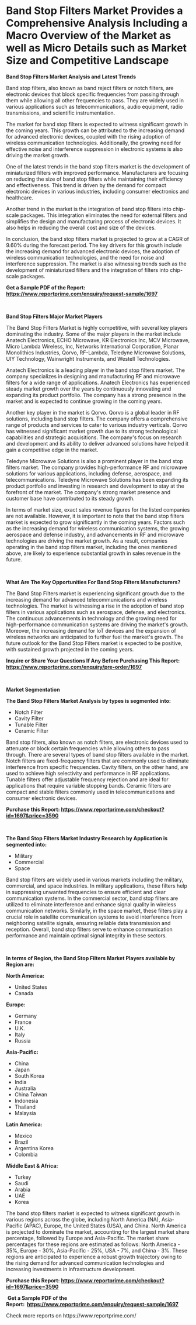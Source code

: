 <p><h1>Band Stop Filters Market Provides a Comprehensive Analysis Including a Macro Overview of the Market as well as Micro Details such as Market Size and Competitive Landscape</h1></p><p><strong>Band Stop Filters Market Analysis and Latest Trends</strong></p>
<p><p>Band stop filters, also known as band reject filters or notch filters, are electronic devices that block specific frequencies from passing through them while allowing all other frequencies to pass. They are widely used in various applications such as telecommunications, audio equipment, radio transmissions, and scientific instrumentation.</p><p>The market for band stop filters is expected to witness significant growth in the coming years. This growth can be attributed to the increasing demand for advanced electronic devices, coupled with the rising adoption of wireless communication technologies. Additionally, the growing need for effective noise and interference suppression in electronic systems is also driving the market growth.</p><p>One of the latest trends in the band stop filters market is the development of miniaturized filters with improved performance. Manufacturers are focusing on reducing the size of band stop filters while maintaining their efficiency and effectiveness. This trend is driven by the demand for compact electronic devices in various industries, including consumer electronics and healthcare.</p><p>Another trend in the market is the integration of band stop filters into chip-scale packages. This integration eliminates the need for external filters and simplifies the design and manufacturing process of electronic devices. It also helps in reducing the overall cost and size of the devices.</p><p>In conclusion, the band stop filters market is projected to grow at a CAGR of 9.60% during the forecast period. The key drivers for this growth include the increasing demand for advanced electronic devices, the adoption of wireless communication technologies, and the need for noise and interference suppression. The market is also witnessing trends such as the development of miniaturized filters and the integration of filters into chip-scale packages.</p></p>
<p><strong>Get a Sample PDF of the Report:&nbsp; <a href="https://www.reportprime.com/enquiry/request-sample/1697">https://www.reportprime.com/enquiry/request-sample/1697</a></strong></p>
<p>&nbsp;</p>
<p><strong>Band Stop Filters Major Market Players</strong></p>
<p><p>The Band Stop Filters Market is highly competitive, with several key players dominating the industry. Some of the major players in the market include Anatech Electronics, ECHO Microwave, KR Electronics Inc, MCV Microwave, Micro Lambda Wireless, Inc, Networks International Corporation, Planar Monolithics Industries, Qorvo, RF-Lambda, Teledyne Microwave Solutions, UIY Technology, Wainwright Instruments, and Westell Technologies.</p><p>Anatech Electronics is a leading player in the band stop filters market. The company specializes in designing and manufacturing RF and microwave filters for a wide range of applications. Anatech Electronics has experienced steady market growth over the years by continuously innovating and expanding its product portfolio. The company has a strong presence in the market and is expected to continue growing in the coming years.</p><p>Another key player in the market is Qorvo. Qorvo is a global leader in RF solutions, including band stop filters. The company offers a comprehensive range of products and services to cater to various industry verticals. Qorvo has witnessed significant market growth due to its strong technological capabilities and strategic acquisitions. The company's focus on research and development and its ability to deliver advanced solutions have helped it gain a competitive edge in the market.</p><p>Teledyne Microwave Solutions is also a prominent player in the band stop filters market. The company provides high-performance RF and microwave solutions for various applications, including defense, aerospace, and telecommunications. Teledyne Microwave Solutions has been expanding its product portfolio and investing in research and development to stay at the forefront of the market. The company's strong market presence and customer base have contributed to its steady growth.</p><p>In terms of market size, exact sales revenue figures for the listed companies are not available. However, it is important to note that the band stop filters market is expected to grow significantly in the coming years. Factors such as the increasing demand for wireless communication systems, the growing aerospace and defense industry, and advancements in RF and microwave technologies are driving the market growth. As a result, companies operating in the band stop filters market, including the ones mentioned above, are likely to experience substantial growth in sales revenue in the future.</p></p>
<p>&nbsp;</p>
<p><strong>What Are The Key Opportunities For Band Stop Filters Manufacturers?</strong></p>
<p><p>The Band Stop Filters market is experiencing significant growth due to the increasing demand for advanced telecommunications and wireless technologies. The market is witnessing a rise in the adoption of band stop filters in various applications such as aerospace, defense, and electronics. The continuous advancements in technology and the growing need for high-performance communication systems are driving the market's growth. Moreover, the increasing demand for IoT devices and the expansion of wireless networks are anticipated to further fuel the market's growth. The future outlook for the Band Stop Filters market is expected to be positive, with sustained growth projected in the coming years.</p></p>
<p><strong>Inquire or Share Your Questions If Any Before Purchasing This Report: <a href="https://www.reportprime.com/enquiry/pre-order/1697">https://www.reportprime.com/enquiry/pre-order/1697</a></strong></p>
<p>&nbsp;</p>
<p><strong>Market Segmentation</strong></p>
<p><strong>The Band Stop Filters Market Analysis by types is segmented into:</strong></p>
<p><ul><li>Notch Filter</li><li>Cavity Filter</li><li>Tunable Filter</li><li>Ceramic Filter</li></ul></p>
<p><p>Band stop filters, also known as notch filters, are electronic devices used to attenuate or block certain frequencies while allowing others to pass through. There are several types of band stop filters available in the market. Notch filters are fixed-frequency filters that are commonly used to eliminate interference from specific frequencies. Cavity filters, on the other hand, are used to achieve high selectivity and performance in RF applications. Tunable filters offer adjustable frequency rejection and are ideal for applications that require variable stopping bands. Ceramic filters are compact and stable filters commonly used in telecommunications and consumer electronic devices.</p></p>
<p><strong>Purchase this Report:&nbsp;<a href="https://www.reportprime.com/checkout?id=1697&price=3590">https://www.reportprime.com/checkout?id=1697&price=3590</a></strong></p>
<p>&nbsp;</p>
<p><strong>The Band Stop Filters Market Industry Research by Application is segmented into:</strong></p>
<p><ul><li>Military</li><li>Commercial</li><li>Space</li></ul></p>
<p><p>Band stop filters are widely used in various markets including the military, commercial, and space industries. In military applications, these filters help in suppressing unwanted frequencies to ensure efficient and clear communication systems. In the commercial sector, band stop filters are utilized to eliminate interference and enhance signal quality in wireless communication networks. Similarly, in the space market, these filters play a crucial role in satellite communication systems to avoid interference from neighboring satellite signals, ensuring reliable data transmission and reception. Overall, band stop filters serve to enhance communication performance and maintain optimal signal integrity in these sectors.</p></p>
<p>&nbsp;</p>
<p><strong>In terms of Region, the Band Stop Filters Market Players available by Region are:</strong></p>
<p>
    <p> <strong> North America: </strong>
        <ul>
            <li>United States</li>
            <li>Canada</li>
        </ul>
        </p> 
    <p> <strong> Europe: </strong>
        <ul>
            <li>Germany</li>
            <li>France</li>
            <li>U.K.</li>
            <li>Italy</li>
            <li>Russia</li>
        </ul>
        </p> 
    <p> <strong> Asia-Pacific: </strong>
        <ul>
            <li>China</li>
            <li>Japan</li>
            <li>South Korea</li>
            <li>India</li>
            <li>Australia</li>
            <li>China Taiwan</li>
            <li>Indonesia</li>
            <li>Thailand</li>
            <li>Malaysia</li>
        </ul>
        </p> 
    <p> <strong> Latin America: </strong>
        <ul>
            <li>Mexico</li>
            <li>Brazil</li>
            <li>Argentina Korea</li>
            <li>Colombia</li>
        </ul>
        </p> 
    <p> <strong> Middle East & Africa: </strong>
        <ul>
            <li>Turkey</li>
            <li>Saudi</li>
            <li>Arabia</li>
            <li>UAE</li>
            <li>Korea</li>
        </ul>
    </p>
    </p>
<p><p>The band stop filters market is expected to witness significant growth in various regions across the globe, including North America (NA), Asia-Pacific (APAC), Europe, the United States (USA), and China. North America is projected to dominate the market, accounting for the largest market share percentage, followed by Europe and Asia-Pacific. The market share percentages for these regions are estimated as follows: North America - 35%, Europe - 30%, Asia-Pacific - 25%, USA - 7%, and China - 3%. These regions are anticipated to experience a robust growth trajectory owing to the rising demand for advanced communication technologies and increasing investments in infrastructure development.</p></p>
<p><strong>Purchase this Report: <a href="https://www.reportprime.com/checkout?id=1697&price=3590">https://www.reportprime.com/checkout?id=1697&price=3590</a></strong></p>
<p>&nbsp;<strong>Get a Sample PDF of the Report:&nbsp;&nbsp;<a href="https://www.reportprime.com/enquiry/request-sample/1697">https://www.reportprime.com/enquiry/request-sample/1697</a></strong></p>
<p><strong></strong></p>
<p>Check more reports on https://www.reportprime.com/</p>